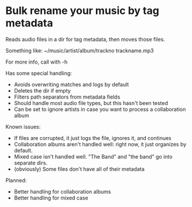 # Bulk rename your music by tag metadata

Reads audio files in a dir for tag metadata, then moves those files.

Something like:
~/music/artist/album/trackno trackname.mp3

For more info, call with -h

Has some special handling:
* Avoids overwriting matches and logs by default
* Deletes the dir if empty
* Filters path separators from metadata fields
* Should handle most audio file types, but this hasn't been tested
* Can be set to ignore artists in case you want to process a collaboration album

Known issues:
* If files are corrupted, it just logs the file, ignores it, and continues
* Collaboration albums aren't handled well: right now, it just organizes by default.
* Mixed case isn't handled well. "The Band" and "the band" go into separate dirs.
* (obviously) Some files don't have all of their metadata

Planned:
* Better handling for collaboration albums
* Better handling for mixed case
